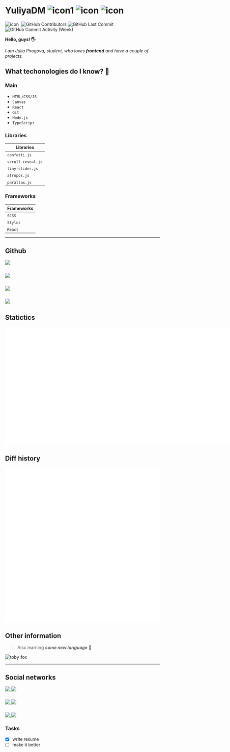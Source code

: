 # YuliyaDM ![icon1](https://img.shields.io/badge/-frontender-blue?style=flat-square) ![icon](https://img.shields.io/badge/name-Julia_Pirogova-green?style=flat-square) ![icon](https://img.shields.io/badge/age-13-yellow?style=flat-square) 

![icon](https://visitor-badge.glitch.me/badge?page_id=YuliyaDM.visitor-badge) 
<img alt="" src="https://img.shields.io/github/repo-size/YuliyaDM/YuliyaDM" /> 
<img alt="GitHub Contributors" src="https://img.shields.io/github/contributors/YuliyaDM/YuliyaDM" /> 
<img alt="GitHub Last Commit" src="https://img.shields.io/github/last-commit/YuliyaDM/YuliyaDM" />
<img alt="GitHub Commit Activity (Week)" src="https://img.shields.io/github/commit-activity/w/YuliyaDM/YuliyaDM" />

**Hello, guys! 🖐**

_I am Julia Pirogova, student, who loves **frontend** and have a couple of projects._

## What techonologies do I know? 🍰

### Main 

* ``HTML/CSS/JS``
* ``Canvas``
* ``React``
* ``Git``
* ``Node.js``
* ``TypeScript``

### Libraries 

| Libraries |
| --- |         
| `confetti.js` |    
| `scroll-reveal.js` |
| `tiny-slider.js` | 
| `atropos.js` |
| `parallax.js` |

### Frameworks 

| Frameworks |
| --- |
| `SCSS` |
| `Stylus` |
| `React` |

***

## Github 

  <a href='#'>
    <img src='https://github-readme-stats.vercel.app/api/top-langs/?username=YuliyaDM&layout=compact&theme=nord&hide_border=true&text_bold=true' />
  </a>

  ###

  <a href='https://github.com/YuliyaDM/YuliyaDM/edit/main/README.md'>
    <img src='https://github-readme-stats.vercel.app/api/pin/?username=YuliyaDM&repo=YuliyaDM&theme=nord&hide_border=true&text_bold=true' />
  </a>
  
  ###
  
  <a href='#'>
    <img src='https://github-readme-stats.vercel.app/api?username=YuliyaDM&show_icons=true&theme=nord&hide_border=true&text_bold=true'/>
  </a>

  ###

  <a href='#'>
    <img src='https://github-readme-streak-stats.herokuapp.com?user=YuliyaDM&theme=holi-theme&hide_border=true&background=2e3440&color=e4e2e2' />
  </a>

## Statictics

<div style='display: flex; justify-content: space-between'>
  <img src='./metrics.plugin.isocalendar.fullyear.svg' />
  <img src='./github-metrics.svg' />
</div>

## Diff history

<div>
  <img src='./metrics.plugin.lines.history.svg' />
</div>

## Other information 

> Also learning __*some new language*__ 👀

![toby_fox](https://static.wikia.nocookie.net/debatesjungle/images/c/c1/1z4FBfS.gif/revision/latest/scale-to-width-down/300?cb=20181204013628)

---

## Social networks 

<div>
   <a href='https://discord.com'>
    <img src='https://img.shields.io/badge/Discord-%237289DA.svg?style=for-the-badge&logo=discord&logoColor=white' />
  </a>

  <a href='https://viber.web'>
    <img src='https://img.shields.io/badge/viber-685EA9?style=for-the-badge&logo=viber&logoColor=white' />
  </a>
  
  ###
  
  <a href='https://telegram.com'>
    <img src='https://img.shields.io/badge/Telegram-2CA5E0?style=for-the-badge&logo=telegram&logoColor=white' />
  </a>

  <a href='https://gmail.com'>
    <img src='https://img.shields.io/badge/Gmail-D14836?style=for-the-badge&logo=gmail&logoColor=white' />
  </a>
  
  ###
  
  <a href='https://twitter.com'>
    <img src='https://img.shields.io/badge/Twitter-%231DA1F2.svg?style=for-the-badge&logo=Twitter&logoColor=white' />
  </a>

  <a href='https://youtube.com'>
    <img src='https://img.shields.io/badge/YouTube-%23FF0000.svg?style=for-the-badge&logo=YouTube&logoColor=white' />
  </a>
</div>

### Tasks

- [x] write resume
- [ ] make it better
